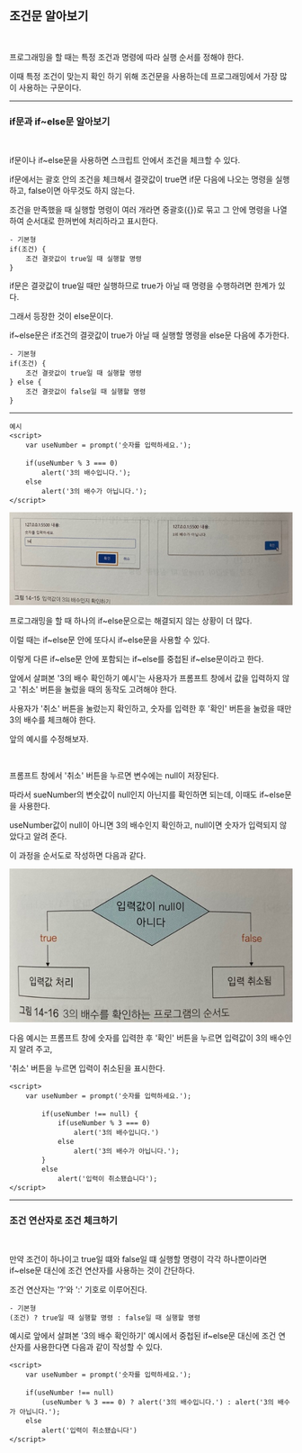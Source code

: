 ## 조건문 알아보기

<br>

프로그래밍을 할 때는 특정 조건과 명령에 따라 실행 순서를 정해야 한다.

이때 특정 조건이 맞는지 확인 하기 위해 조건문을 사용하는데 프로그래밍에서 가장 많이 사용하는 구문이다.

***
### if문과 if~else문 알아보기

<br>

if문이나 if~else문을 사용하면 스크립트 안에서 조건을 체크할 수 있다.

if문에서는 괄호 안의 조건을 체크해서 결괏값이 true면 if문 다음에 나오는 명령을 실행하고, false이면 아무것도 하지 않는다.

조건을 만족했을 때 실행할 명령이 여러 개라면 중괄호({})로 묶고 그 안에 명령을 나열하여 순서대로 한꺼번에 처리하라고 표시한다.

    - 기본형
    if(조건) {
        조건 결괏값이 true일 때 실행할 명령
    }

if문은 결괏값이 true일 때만 실행하므로 true가 아닐 때 명령을 수행하려면 한계가 있다.

그래서 등장한 것이 else문이다.

if~else문은 if조건의 결괏값이 true가 아닐 때 실행할 명령을 else문 다음에 추가한다.

    - 기본형
    if(조건) {
        조건 결괏값이 true일 때 실행할 명령
    } else {
        조건 결괏값이 false일 때 실행할 명령
    }

---

    예시
    <script>
        var useNumber = prompt('숫자를 입력하세요.');

        if(useNumber % 3 === 0)
            alert('3의 배수입니다.');
        else
            alert('3의 배수가 아닙니다.');
    </script>


<img src='./img/JS04.jpg'>

프로그래밍을 할 때 하나의 if~else문으로는 해결되지 않는 상황이 더 많다.

이럴 때는 if~else문 안에 또다시 if~else문을 사용할 수 있다.

이렇게 다른 if~else문 안에 포함되는 if~else를 중첩된 if~else문이라고 한다.

앞에서 살펴본 '3의 배수 확인하기 예시'는 사용자가 프롬프트 창에서 값을 입력하지 않고 '취소' 버튼을 눌렀을 때의 동작도 고려해야 한다.

사용자가 '취소' 버튼을 눌렀는지 확인하고, 숫자를 입력한 후 '확인' 버튼을 눌렀을 때만 3의 배수를 체크해야 한다.

앞의 예시를 수정해보자.

<br>

프롬프트 창에서 '취소' 버튼을 누르면 변수에는 null이 저장된다.

따라서 sueNumber의 변숫값이 null인지 아닌지를 확인하면 되는데, 이때도 if~else문을 사용한다.

useNumber값이 null이 아니면 3의 배수인지 확인하고, null이면 숫자가 입력되지 않았다고 알려 준다.

이 과정을 순서도로 작성하면 다음과 같다.

<img src='./img/JS05.jpg'>

다음 예시는 프롬프트 창에 숫자를 입력한 후 '확인' 버튼을 누르면 입력값이 3의 배수인지 알려 주고,

'취소' 버튼을 누르면 입력이 취소된을 표시한다.

    <script>
        var useNumber = prompt('숫자를 입력하세요.');

            if(useNumber !== null) {
                if(useNumber % 3 === 0)
                    alert('3의 배수입니다.')
                else
                    alert('3의 배수가 아닙니다.');
            }
            else
                alert('입력이 취소됐습니다');
    </script>

***
### 조건 연산자로 조건 체크하기

<br>

만약 조건이 하나이고 true일 떄와 false일 떄 실행할 명령이 각각 하나뿐이라면 if~else문 대신에 조건 연산자를 사용하는 것이 간단하다.

조건 연산자는 '?'와 ':' 기호로 이루어진다.

    - 기본형
    (조건) ? true일 때 실행할 명령 : false일 때 실행할 명령

예시로 앞에서 살펴본 '3의 배수 확인하기' 예시에서 중첩된 if~else문 대신에 조건 연산자를 사용한다면 다음과 같이 작성할 수 있다.

    <script>
        var useNumber = prompt('숫자를 입력하세요.');

        if(useNumber !== null)
            (useNumber % 3 === 0) ? alert('3의 배수입니다.') : alert('3의 배수가 아닙니다.');
        else
            alert('입력이 취소됐습니다')
    </script>